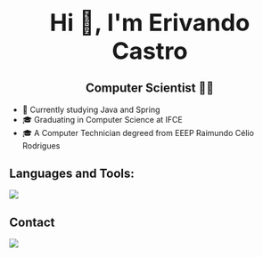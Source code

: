 <div align="center">

<h1 style="font-size: 3em;">Hi 👋, I'm Erivando Castro</h1>

## Computer Scientist 🧑‍💻


</div>

- 🌱 Currently studying Java and Spring
- 🎓 Graduating in Computer Science at IFCE  
- 🎓 A Computer Technician degreed from EEEP Raimundo Célio Rodrigues
  

## Languages and Tools:
<a href="https://skillicons.dev">
    <img src="https://skillicons.dev/icons?i=java,spring,js,html,css,py,c,mysql" />
</a>

## Contact
<a href="mailto:erivandocb@gmail.com">
    <img src="https://skillicons.dev/icons?i=gmail" />
</a>




